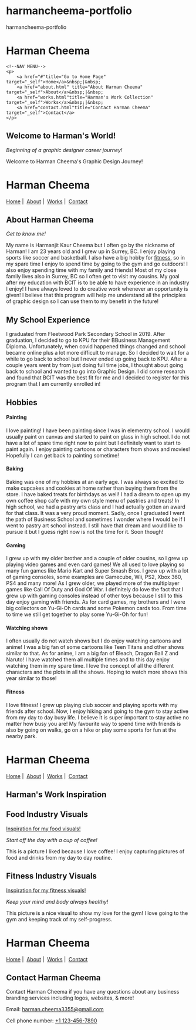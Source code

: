 # harmancheema-portfolio
harmancheema-portfolio

<!DOCTYPE html>
<html lang="en">
<head>
    <meta charset="UTF-8">
    <meta name="viewport" content="width=device-width, initial-scale=1.0">
    <title>Harman Cheema's World!</title>
</head>
<body>
    <h1>Harman Cheema</h1>
    
    <!--NAV MENU-->
    <p>
        <a href="#"title="Go to Home Page" target="_self">Home</a>&nbsp;|&nbsp;
        <a href="about.html" title="About Harman Cheema" target="_self">About</a>&nbsp;|&nbsp;
        <a href="works.html"title="Harman's Work Collection" target="_self">Works</a>&nbsp;|&nbsp;
        <a href="contact.html"title="Contact Harman Cheema" target="_self">Contact</a>
    </p>

</body>
<h2>Welcome to Harman's World!</h2>
<p><em>Beginning of a graphic designer career journey!</em></p>
<p>Welcome to Harman Cheema's Graphic Design Journey! </p>
</html>

<!DOCTYPE html>
<html lang="en">
<head>
    <meta charset="UTF-8">
    <meta name="viewport" content="width=device-width, initial-scale=1.0">
    <title>Harman Cheema's World!</title>
</head>
<body>
    <h1>Harman Cheema</h1>

<!--NAV MENU-->
<p>
    <a href="index.html"title="Go to Home Page" target="_self">Home</a>&nbsp;|&nbsp;
    <a href="#" title="About Harman Cheema" target="_self">About</a>&nbsp;|&nbsp;
    <a href="works.html"title="Harman's Work Collection" target="_self">Works</a>&nbsp;|&nbsp;
    <a href="contact.html"title="Contact Harman Cheema" target="_self">Contact</a>
</p>

</body>
<h2>About Harman Cheema</h2>
<p><em>Get to know me!</em></p>

<p>My name is Harmanjit Kaur Cheema but I often go by the nickname of Harman! I am 23 years old and I grew up in Surrey, BC. I enjoy playing sports like soccer and basketball. I also have a big hobby for <a href="#fitness">fitness</a>, so in my spare time I enjoy to spend time by going to the gym and go outdoors! I also enjoy spending time with my family and friends! Most of my close family lives also in Surrey, BC so I often get to visit my cousins. My goal after my education with BCIT is to be able to have experience in an industry I enjoy! I have always loved to do creative work whenever an opportunity is given! I believe that this program will help me understand all the principles of graphic design so I can use them to my benefit in the future!</p>

<h2>My School Experience</h2>
<p>I graduated from Fleetwood Park Secondary School in 2019. After graduation, I decided to go to KPU for their BBusiness Management Diploma. Unfortunately, when covid happened things changed and school became online plus a lot more difficult to manage. So I decided to wait for a while to go back to school but I never ended up going back to KPU. After a couple years went by from just doing full time jobs, I thought about going back to school and wanted to go into Graphic Design. I did some research and found that BCIT was the best fit for me and I decided to register for this program that I am currently enrolled in!</p>

<h2>Hobbies</h2>

<h4>Painting</h4>
<p>I love painting! I have been painting since I was in elementry school. I would usually paint on canvas and started to paint on glass in high school. I do not have a lot of spare time right now to paint but I definitely want to start to paint again. I enjoy painting cartoons or characters from shows and movies! Hopefully I can get back to painting sometime! </p>

<h4>Baking</h4>
<p>Baking was one of my hobbies at an early age. I was always so excited to make cupcakes and cookies at home rather than buying them from the store. I have baked treats for birthdays as well! I had a dream to open up my own coffee shop cafe with my own style menu of pastries and treats! In high school, we had a pastry arts class and I had actually gotten an award for that class. It was a very proud moment. Sadly, once I graduated I went the path of Business School and sometimes I wonder where I would be if I went to pastry art school instead. I still have that dream and would like to pursue it but I guess right now is not the time for it. Soon though! </p>

<h4>Gaming</h4>
<p>I grew up with my older brother and a couple of older cousins, so I grew up playing video games and even card games! We all used to love playing so many fun games like Mario Kart and Super Smash Bros. I grew up with a lot of gaming consoles, some examples are Gamecube, Wii, PS2, Xbox 360, PS4 and many more! As I grew older, we played more of the multiplayer games like Call Of Duty and God Of War. I definitely do love the fact that I grew up with gaming consoles instead of other toys because I still to this day enjoy gaming with friends. As for card games, my brothers and I were big collectors on Yu-Gi-Oh cards and some Pokemon cards too. From time to time we still get together to play some Yu-Gi-Oh for fun! </p>

<h4>Watching shows</h4>
<p>I often usually do not watch shows but I do enjoy watching cartoons and anime! I was a big fan of some cartoons like Teen Titans and other shows similar to that. As for anime, I am a big fan of Bleach, Dragon Ball Z and Naruto! I have watched them all multiple times and to this day enjoy watching them in my spare time. I love the concept of all the different characters and the plots in all the shows. Hoping to watch more shows this year similar to those!</p>

<h4><a name="fitness">Fitness</a></h4>
I love fitness! I grew up playing club soccer and playing sports with my friends after school. Now, I enjoy hiking and going to the gym to stay active from my day to day busy life. I believe it is super important to stay active no matter how busy you are! My favourite way to spend time with friends is also by going on walks, go on a hike or play some sports for fun at the nearby park. 



</html>

<!DOCTYPE html>
<html lang="en">
<head>
    <meta charset="UTF-8">
    <meta name="viewport" content="width=device-width, initial-scale=1.0">
    <title>Harman Cheema's World!</title>
</head>
<body>
    <h1>Harman Cheema</h1>

<!--NAV MENU-->
<p>
    <a href="index.html"title="Go to Home Page" target="_self">Home</a>&nbsp;|&nbsp;
    <a href="about.html" title="About Harman Cheema" target="_self">About</a>&nbsp;|&nbsp;
    <a href="#"title="Harman's Work Collection" target="_self">Works</a>&nbsp;|&nbsp;
    <a href="contact.html"title="Contact Harman Cheema" target="_self">Contact</a>
</p>

</body>
<h2>Harman's Work Inspiration</h2>

<h2>
<h2>Food Industry Visuals</h2>
<p><a href="https://images.unsplash.com/photo-1736673016620-5c61ddc0388f?q=80&w=1935&auto=format&fit=crop&ixlib=rb-4.0.3&ixid=M3wxMjA3fDB8MHxwaG90by1wYWdlfHx8fGVufDB8fHx8fA%3D%3D">Inspiration for my food visuals!</a></p>
<p><em>Start off the day with a cup of coffee!</em></p>
<p>This is a picture I liked because I love coffee! I enjoy capturing pictures of food and drinks from my day to day routine.</p>

<h2>Fitness Industry Visuals</h2>
<p><a href="https://images.unsplash.com/photo-1716367840407-f9414a84b325?q=80&w=2831&auto=format&fit=crop&ixlib=rb-4.0.3&ixid=M3wxMjA3fDB8MHxwaG90by1wYWdlfHx8fGVufDB8fHx8fA%3D%3D">Inspiration for my fitness visuals!</a></p>
<p><em>Keep your mind and body always healthy!</em></p>
<p>This picture is a nice visual to show my love for the gym! I love going to the gym and keeping track of my self-progress.</p>

</html>

<!DOCTYPE html>
<html lang="en">
<head>
    <meta charset="UTF-8">
    <meta name="viewport" content="width=device-width, initial-scale=1.0">
    <title>Harman Cheema's World!</title>
</head>
<body>
    <h1>Harman Cheema</h1>

<!--NAV MENU-->
<p>
    <a href="index.html"title="Go to Home Page" target="_self">Home</a>&nbsp;|&nbsp;
    <a href="about.html" title="About Harman Cheema" target="_self">About</a>&nbsp;|&nbsp;
    <a href="works.html"title="Harman's Work Collection" target="_self">Works</a>&nbsp;|&nbsp;
    <a href="#"title="Contact Harman Cheema" target="_self">Contact</a>
</p>

</body>
<h2>Contact Harman Cheema</h2>
<p>Contact Harman Cheema if you have any questions about any business branding services including logos, websites, & more!</p>
<p>Email: <a href="mailto:harman.cheema3355@gmail.com?subject=Website Inquiry&cc=hcheema48@my.bcit.ca&body">harman.cheema3355@gmail.com</a></p>
<p>Cell phone number: <a href="Cell Phone Number:+1 123-456-7890">+1 123-456-7890</a></p>

</html>
